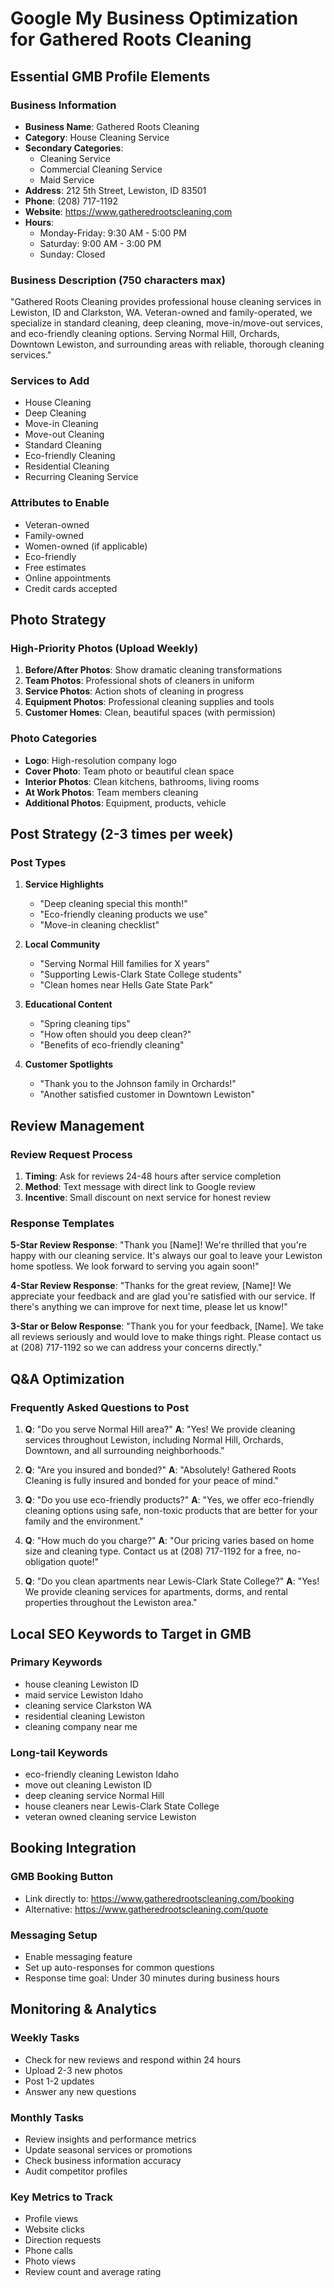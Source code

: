 # Google My Business Optimization for Gathered Roots Cleaning

## Essential GMB Profile Elements

### Business Information
- **Business Name**: Gathered Roots Cleaning
- **Category**: House Cleaning Service
- **Secondary Categories**: 
  - Cleaning Service
  - Commercial Cleaning Service
  - Maid Service
- **Address**: 212 5th Street, Lewiston, ID 83501
- **Phone**: (208) 717-1192
- **Website**: https://www.gatheredrootscleaning.com
- **Hours**: 
  - Monday-Friday: 9:30 AM - 5:00 PM
  - Saturday: 9:00 AM - 3:00 PM
  - Sunday: Closed

### Business Description (750 characters max)
"Gathered Roots Cleaning provides professional house cleaning services in Lewiston, ID and Clarkston, WA. Veteran-owned and family-operated, we specialize in standard cleaning, deep cleaning, move-in/move-out services, and eco-friendly cleaning options. Serving Normal Hill, Orchards, Downtown Lewiston, and surrounding areas with reliable, thorough cleaning services."

### Services to Add
- House Cleaning
- Deep Cleaning
- Move-in Cleaning
- Move-out Cleaning
- Standard Cleaning
- Eco-friendly Cleaning
- Residential Cleaning
- Recurring Cleaning Service

### Attributes to Enable
- Veteran-owned
- Family-owned
- Women-owned (if applicable)
- Eco-friendly
- Free estimates
- Online appointments
- Credit cards accepted

## Photo Strategy

### High-Priority Photos (Upload Weekly)
1. **Before/After Photos**: Show dramatic cleaning transformations
2. **Team Photos**: Professional shots of cleaners in uniform
3. **Service Photos**: Action shots of cleaning in progress
4. **Equipment Photos**: Professional cleaning supplies and tools
5. **Customer Homes**: Clean, beautiful spaces (with permission)

### Photo Categories
- **Logo**: High-resolution company logo
- **Cover Photo**: Team photo or beautiful clean space
- **Interior Photos**: Clean kitchens, bathrooms, living rooms
- **At Work Photos**: Team members cleaning
- **Additional Photos**: Equipment, products, vehicle

## Post Strategy (2-3 times per week)

### Post Types
1. **Service Highlights**
   - "Deep cleaning special this month!"
   - "Eco-friendly cleaning products we use"
   - "Move-in cleaning checklist"

2. **Local Community**
   - "Serving Normal Hill families for X years"
   - "Supporting Lewis-Clark State College students"
   - "Clean homes near Hells Gate State Park"

3. **Educational Content**
   - "Spring cleaning tips"
   - "How often should you deep clean?"
   - "Benefits of eco-friendly cleaning"

4. **Customer Spotlights**
   - "Thank you to the Johnson family in Orchards!"
   - "Another satisfied customer in Downtown Lewiston"

## Review Management

### Review Request Process
1. **Timing**: Ask for reviews 24-48 hours after service completion
2. **Method**: Text message with direct link to Google review
3. **Incentive**: Small discount on next service for honest review

### Response Templates

**5-Star Review Response**:
"Thank you [Name]! We're thrilled that you're happy with our cleaning service. It's always our goal to leave your Lewiston home spotless. We look forward to serving you again soon!"

**4-Star Review Response**:
"Thanks for the great review, [Name]! We appreciate your feedback and are glad you're satisfied with our service. If there's anything we can improve for next time, please let us know!"

**3-Star or Below Response**:
"Thank you for your feedback, [Name]. We take all reviews seriously and would love to make things right. Please contact us at (208) 717-1192 so we can address your concerns directly."

## Q&A Optimization

### Frequently Asked Questions to Post
1. **Q**: "Do you serve Normal Hill area?"
   **A**: "Yes! We provide cleaning services throughout Lewiston, including Normal Hill, Orchards, Downtown, and all surrounding neighborhoods."

2. **Q**: "Are you insured and bonded?"
   **A**: "Absolutely! Gathered Roots Cleaning is fully insured and bonded for your peace of mind."

3. **Q**: "Do you use eco-friendly products?"
   **A**: "Yes, we offer eco-friendly cleaning options using safe, non-toxic products that are better for your family and the environment."

4. **Q**: "How much do you charge?"
   **A**: "Our pricing varies based on home size and cleaning type. Contact us at (208) 717-1192 for a free, no-obligation quote!"

5. **Q**: "Do you clean apartments near Lewis-Clark State College?"
   **A**: "Yes! We provide cleaning services for apartments, dorms, and rental properties throughout the Lewiston area."

## Local SEO Keywords to Target in GMB

### Primary Keywords
- house cleaning Lewiston ID
- maid service Lewiston Idaho
- cleaning service Clarkston WA
- residential cleaning Lewiston
- cleaning company near me

### Long-tail Keywords
- eco-friendly cleaning Lewiston Idaho
- move out cleaning Lewiston ID
- deep cleaning service Normal Hill
- house cleaners near Lewis-Clark State College
- veteran owned cleaning service Lewiston

## Booking Integration

### GMB Booking Button
- Link directly to: https://www.gatheredrootscleaning.com/booking
- Alternative: https://www.gatheredrootscleaning.com/quote

### Messaging Setup
- Enable messaging feature
- Set up auto-responses for common questions
- Response time goal: Under 30 minutes during business hours

## Monitoring & Analytics

### Weekly Tasks
- Check for new reviews and respond within 24 hours
- Upload 2-3 new photos
- Post 1-2 updates
- Answer any new questions

### Monthly Tasks
- Review insights and performance metrics
- Update seasonal services or promotions
- Check business information accuracy
- Audit competitor profiles

### Key Metrics to Track
- Profile views
- Website clicks
- Direction requests
- Phone calls
- Photo views
- Review count and average rating 
